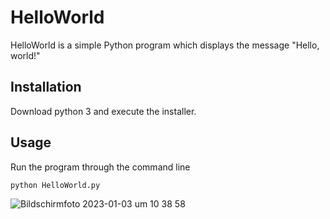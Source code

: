 # HelloWorld

HelloWorld is a simple Python program which displays the message "Hello, world!"

## Installation
Download python 3 and execute the installer.

## Usage
Run the program through the command line

```
python HelloWorld.py
```  

![Bildschirmfoto 2023-01-03 um 10 38 58](https://user-images.githubusercontent.com/70429976/210333704-d79cb01f-52ff-4abc-9cf7-2564536f7439.png)
